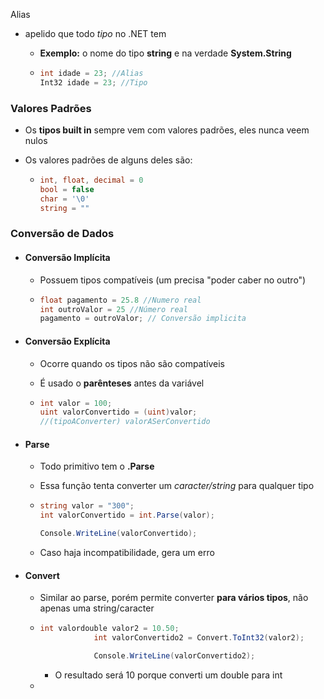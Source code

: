 Alias

- apelido que todo *tipo* no .NET tem
  
  - **Exemplo:** o nome do tipo **string** e na verdade **System.String**
  
  - ```csharp
    int idade = 23; //Alias
    Int32 idade = 23; //Tipo
    ```

### Valores Padrões

- Os **tipos built in** sempre vem com valores padrões, eles nunca veem nulos

- Os valores padrões de alguns deles são:
  
  - ```csharp
    int, float, decimal = 0
    bool = false
    char = '\0'
    string = ""
    ```

### Conversão de Dados

- #### Conversão Implícita
  
  - Possuem tipos compatíveis (um precisa "poder caber no outro")
  
  - ```csharp
    float pagamento = 25.8 //Numero real
    int outroValor = 25 //Número real
    pagamento = outroValor; // Conversão implicita
    ```



- #### Conversão Explícita
  
  - Ocorre quando os tipos não são compatíveis
  
  - É usado o **parênteses** antes da variável
  
  - ```csharp
    int valor = 100;
    uint valorConvertido = (uint)valor; 
    //(tipoAConverter) valorASerConvertido
    ```

- #### Parse
  
  - Todo primitivo tem o **.Parse**
  
  - Essa função tenta converter um *caracter/string* para qualquer tipo
  
  - ```csharp
    string valor = "300";
    int valorConvertido = int.Parse(valor);
    
    Console.WriteLine(valorConvertido);
    ```
  
  - Caso haja incompatibilidade, gera um erro

- #### Convert
  
  - Similar ao parse, porém permite converter **para vários tipos**, não apenas uma string/caracter
  
  - ```csharp
    int valordouble valor2 = 10.50;
                int valorConvertido2 = Convert.ToInt32(valor2);
    
                Console.WriteLine(valorConvertido2);
    ```
    
    - O resultado será  10 porque converti um double para int
  
  - 
